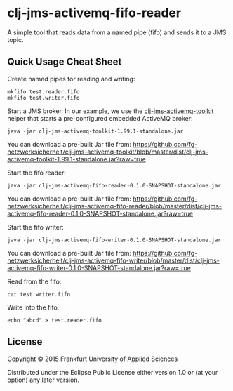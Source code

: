 # clj-jms-activemq-fifo-reader

A simple tool that reads data from a named pipe (fifo) and sends it to a JMS topic.

## Quick Usage Cheat Sheet

Create named pipes for reading and writing:

    mkfifo test.reader.fifo
    mkfifo test.writer.fifo

Start a JMS broker.
In our example, we use the [clj-jms-activemq-toolkit](https://github.com/fg-netzwerksicherheit/clj-jms-activemq-toolkit) helper that starts a pre-configured embedded ActiveMQ broker:

    java -jar clj-jms-activemq-toolkit-1.99.1-standalone.jar

You can download a pre-built Jar file from: https://github.com/fg-netzwerksicherheit/clj-jms-activemq-toolkit/blob/master/dist/clj-jms-activemq-toolkit-1.99.1-standalone.jar?raw=true


Start the fifo reader:

    java -jar clj-jms-activemq-fifo-reader-0.1.0-SNAPSHOT-standalone.jar

You can download a pre-built Jar file from: https://github.com/fg-netzwerksicherheit/clj-jms-activemq-fifo-reader/blob/master/dist/clj-jms-activemq-fifo-reader-0.1.0-SNAPSHOT-standalone.jar?raw=true

Start the fifo writer:

    java -jar clj-jms-activemq-fifo-writer-0.1.0-SNAPSHOT-standalone.jar

You can download a pre-built Jar file from: https://github.com/fg-netzwerksicherheit/clj-jms-activemq-fifo-writer/blob/master/dist/clj-jms-activemq-fifo-writer-0.1.0-SNAPSHOT-standalone.jar?raw=true

Read from the fifo:

    cat test.writer.fifo

Write into the fifo:

    echo "abcd" > test.reader.fifo

## License

Copyright © 2015 Frankfurt University of Applied Sciences

Distributed under the Eclipse Public License either version 1.0 or (at
your option) any later version.
